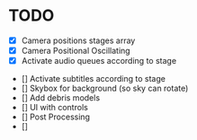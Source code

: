 # TODO
- [x] Camera positions stages array
- [x] Camera Positional Oscillating
- [x] Activate audio queues according to stage
- [] Activate subtitles according to stage
- [] Skybox for background (so sky can rotate)
- [] Add debris models
- [] UI with controls
- [] Post Processing
- [] 